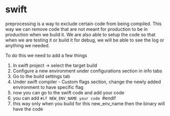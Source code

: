 # swift

preprocessing is a way to exclude certain code from being compiled. This way we can remove code that are not meant for production to be in production when we build it. We are also able to setup the code so that when we are testing it or build it for debug, we will be able to see the log or anything we needed.

To do this we need to add a few things
1. In swift project -> select the target build
2. Configure a new environment under configurations section in info tabs
3. Go to the build settings tab
4. Under swift compiler - Custom flags section, change the newly added environment to have specific flag
5. now you can go to the swift code and add your code
6. you can add 
    `#if NEW_ENV_NAME
        your code
    `#endif
7. this way only when you build for this new_env_name then the binary will have the code
